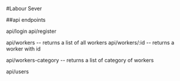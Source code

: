 #Labour Sever

##api endpoints

api/login
api/register

api/workers -- returns a list of all workers
api/workers/:id -- returns a worker with id

api/workers-category -- returns a list of category of workers

api/users




